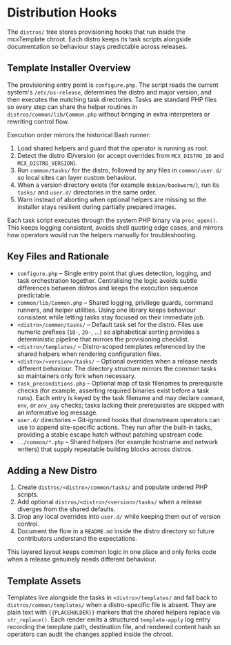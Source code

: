 # Distribution Hooks

The `distros/` tree stores provisioning hooks that run inside the mcxTemplate
chroot. Each distro keeps its task scripts alongside documentation so behaviour
stays predictable across releases.

## Template Installer Overview

The provisioning entry point is `configure.php`. The script reads the current
system's `/etc/os-release`, determines the distro and major version, and then
executes the matching task directories. Tasks are standard PHP files so every
step can share the helper routines in `distros/common/lib/Common.php` without
bringing in extra interpreters or rewriting control flow.

Execution order mirrors the historical Bash runner:

1. Load shared helpers and guard that the operator is running as root.
2. Detect the distro ID/version (or accept overrides from `MCX_DISTRO_ID` and
   `MCX_DISTRO_VERSION`).
3. Run `common/tasks/` for the distro, followed by any files in
   `common/user.d/` so local sites can layer custom behaviour.
4. When a version directory exists (for example `debian/bookworm/`), run its
   `tasks/` and `user.d/` directories in the same order.
5. Warn instead of aborting when optional helpers are missing so the installer
   stays resilient during partially prepared images.

Each task script executes through the system PHP binary via `proc_open()`.
This keeps logging consistent, avoids shell quoting edge cases, and mirrors how
operators would run the helpers manually for troubleshooting.

## Key Files and Rationale

- `configure.php` – Single entry point that glues detection, logging, and task
  orchestration together. Centralising the logic avoids subtle differences
  between distros and keeps the execution sequence predictable.
- `common/lib/Common.php` – Shared logging, privilege guards, command runners,
  and helper utilities. Using one library keeps behaviour consistent while
  letting tasks stay focused on their immediate job.
- `<distro>/common/tasks/` – Default task set for the distro. Files use numeric
  prefixes (`10-`, `20-`, …) so alphabetical sorting provides a deterministic
  pipeline that mirrors the provisioning checklist.
- `<distro>/templates/` – Distro-scoped templates referenced by the shared helpers
  when rendering configuration files.
- `<distro>/<version>/tasks/` – Optional overrides when a release needs
  different behaviour. The directory structure mirrors the common tasks so
  maintainers only fork when necessary.
- `task_preconditions.php` – Optional map of task filenames to prerequisite checks
  (for example, asserting required binaries exist before a task runs). Each
  entry is keyed by the task filename and may declare `command`, `env`, or
  `env_any` checks; tasks lacking their prerequisites are skipped with an
  informative log message.
- `user.d/` directories – Git-ignored hooks that downstream operators can use to
  append site-specific actions. They run after the built-in tasks, providing a
  stable escape hatch without patching upstream code.
- `../common/*.php` – Shared helpers (for example hostname and network writers)
  that supply repeatable building blocks across distros.

## Adding a New Distro

1. Create `distros/<distro>/common/tasks/` and populate ordered PHP scripts.
2. Add optional `distros/<distro>/<version>/tasks/` when a release diverges from
   the shared defaults.
3. Drop any local overrides into `user.d/` while keeping them out of version
   control.
4. Document the flow in a `README.md` inside the distro directory so future
   contributors understand the expectations.

This layered layout keeps common logic in one place and only forks code when a
release genuinely needs different behaviour.

## Template Assets

Templates live alongside the tasks in `<distro>/templates/` and fall back to `distros/common/templates/`
when a distro-specific file is absent. They are plain text with `{{PLACEHOLDER}}` markers that the
shared helpers replace via `str_replace()`. Each render emits a structured `template-apply` log entry
recording the template path, destination file, and rendered content hash so operators can audit the
changes applied inside the chroot.

